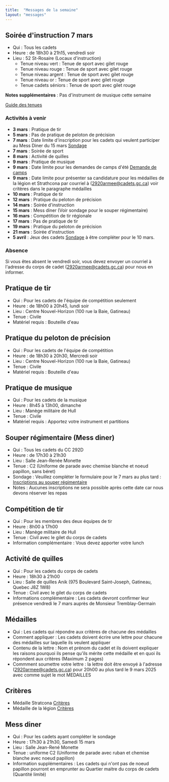 ```yaml
---
title:  "Messages de la semaine"
layout: "messages"
---
```


## Soirée d'instruction 7 mars
- Qui : Tous les cadets
- Heure : de 18h30 à 21h15, vendredi soir
- Lieu : 52 St-Rosaire (Locaux d'instruction) 
  - Tenue niveau vert : Tenue de sport avec gilet rouge 
  - Tenue niveau rouge : Tenue de sport avec gilet rouge 
  - Tenue niveau argent : Tenue de sport avec gilet rouge 
  - Tenue niveau or : Tenue de sport avec gilet rouge 
  - Tenue cadets séniors : Tenue de sport avec gilet rouge 
 
**Notes supplémentaires** : Pas d'instrument de musique cette semaine

[Guide des tenues](https://cc2920.ca/docs/ressources/guide_uniforme.v3.pdf)


### Activités à venir
 
- **3 mars** : Pratique de tir
- **5 mars** : Pas de pratique de peloton de précision
- **7 mars** : Date limite d'inscription pour les cadets qui veulent participer au Mess Diner du 15 mars  [Sondage](https://docs.google.com/forms/d/1XHVc4XWgs0a-lVfZtEMfgEkAiUyZlQwsZ3SPrXcRznI/edit)
- **7 mars** : Soirée de sport
- **8 mars** : Activité de quilles
- **9 mars** : Pratique de musique
- **9 mars** : Date limite pour les demandes de camps d'été [Demande de camps](https://docs.google.com/forms/d/1KsOK2UG47XV_LoGh8GlfSngCgGIepXypyyOg1XjpaeU/edit#responses)
- **9 mars** : Date limite pour présenter sa candidature pour les médailles de la légion et Strathcona par courriel à (<2920armee@cadets.gc.ca>)  voir critères dans le paragraphe médailles
- **10 mars** : Pratique de tir
- **12 mars** : Pratique du peloton de précision
- **14 mars** : Soirée d'instruction
- **15 mars** : Mess diner (Voir sondage pour le souper régimentaire)
- **16 mars** : Compétition de tir régionale
- **17 mars** : Pas de pratique de tir
- **19 mars** : Pratique du peloton de précision
- **21 mars** : Soirée d'instruction
- **5 avril** : Jeux des cadets [Sondage](https://docs.google.com/forms/d/1eu_51mcnkSmedVPauJH8Wc7L6uZ121ieHK2hoNXG5oQ/edit) à être compléter pour le 10 mars.
  
### Absence

Si vous êtes absent le vendredi soir, vous devez envoyer un courriel à l'adresse du corps de cadet (<2920armee@cadets.gc.ca>) pour nous en informer.

## Pratique de tir 

- Qui :  Pour les cadets de l'équipe de compétition seulement
- Heure : de 18h00 à 20h45, lundi soir
- Lieu : Centre Nouvel-Horizon (100 rue la Baie, Gatineau) 
- Tenue : Civile
- Matériel requis : Bouteille d'eau

## Pratique du peloton de précision

- Qui :  Pour les cadets de l'équipe de compétition
- Heure : de 18h30 à 20h30, Mercredi soir
- Lieu : Centre Nouvel-Horizon (100 rue la Baie, Gatineau) 
- Tenue : Civile
- Matériel requis : Bouteille d'eau

## Pratique de musique 

- Qui :  Pour les cadets de la musique
- Heure : 8h45 à 13h00, dimanche
- Lieu : Manège militaire de Hull
- Tenue : Civile 
- Matériel requis : Apportez votre instrument et partitions

## Souper régimentaire (Mess diner)

- Qui : Tous les cadets du CC 292D
- Heure : de 17h30 à 21h30
- Lieu : Salle Jean-Renée Monette
- Tenue : C2 (Uniforme de parade avec chemise blanche et noeud papillon, sans béret)
- Sondage : Veuillez compléter le formulaire pour le 7 mars au plus tard : [Inscriptions au souper régimentaire](https://docs.google.com/forms/d/1XHVc4XWgs0a-lVfZtEMfgEkAiUyZlQwsZ3SPrXcRznI/edit)
- Notes : Aucunes inscriptions ne sera possible après cette date car nous devons réserver les repas

## Compétition de tir

- Qui : Pour les membres des deux équipes de tir
- Heure : 8h00 à 17h00
- Lieu : Manège militaire de Hull
- Tenue : Civil avec le gilet du corps de cadets
- Information complémentaire : Vous devez apporter votre lunch

## Activité de quilles

- Qui : Pour les cadets du corps de cadets
- Heure : 18h30 à 21h00
- Lieu : Salle de quilles Anik (975 Boulevard Saint-Joseph, Gatineau, Quebec J8Z 1W8)
- Tenue : Civil avec le gilet du corps de cadets
- Informations complémentaire : Les cadets devront confirmer leur présence vendredi le 7 mars auprès de Monsieur Tremblay-Germain

## Médailles

  - Qui : Les cadets qui répondre aux critères de chacune des médailles
  - Comment appliquer : Les cadets doivent écrire une lettre pour chacune des médailles sur laquelle ils veulent appliquer
  - Contenu de la lettre : Nom et prénom du cadet et ils doivent expliquer les raisons pourquoi ils pense qu'ils mérite cette médaille et en quoi ils répondent aux critères (Maximum 2 pages)
  - Commment soumettre votre lettre :  la lettre doit être envoyé à l'adresse (<2920armee@cadets.gc.ca>) pour 20h00 au plus tard le 9 mars 2025 avec comme sujet le mot MEDAILLES
## Critères
  - Médaille Stratcona [Critères](https://drive.google.com/file/d/1jqaLvZBrUMAOGrdMWc7HVBQu9FJscF8z/view?usp=sharing)
  - Médaille de la légion  [Critères](https://drive.google.com/file/d/1oOVjeyqaeg8Ke999N9Mknblyuys8KSWt/view?usp=sharing)

## Mess diner

- Qui :  Pour les cadets ayant compléter le sondage
- Heure : 17h30 à 21h30, Samedi 15 mars
- Lieu : Salle Jean-René Monette 
- Tenue : uniforme C2 (Uniforme de parade avec ruban et chemise blanche avec noeud papillon)
- Information supplémentaires : Les cadets qui n'ont pas de noeud papillon pourront en emprunter au Quartier maitre du corps de cadets (Quantité limité)

